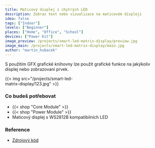 ```yaml
---
title: Maticový displej z chytrých LED
description: Zobraz text nebo vizualizace na maticovém displeji
idea: false
tags: ["Indoor"]
levels: ["Beginner"]
places: ["Home", "Office", "School"]
devices: ["Power Kit"]
image_preview: /projects/smart-led-matrix-display/preview.jpg
image_main: /projects/smart-led-matrix-display/main.jpg
author: "martin_hubacek"
---
```


S použitím GFX grafické knihovny lze použít grafické funkce na jakýkoliv displej nebo zobrazovaní prvek.

<div style="width:50%">
{{< img src="/projects/smart-led-matrix-display/123.jpg" >}}
</div>

### Co budeš potřebovat

* {{< shop "Core Module" >}}
* {{< shop "Power Module" >}}
* Maticový displej s WS2812B kompatibilních LED

### Reference

* [Zdrojový kód](https://github.com/hubmartin/bcf-grid-eye-display)
